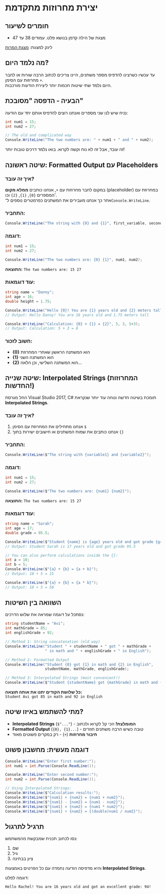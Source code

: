 # יצירת מחרוזות מתקדמת

## חומרים לשיעור

- מצגת של הילה קדמן בנושא פלט. עמודים 38 עד 47

לינק למצגת: [מצגת המרות](https://drive.google.com/file/d/1AZQmVzFuO1SEvWSKUj5luib_OA3Da-Ny/view)

## מה נלמד היום?

עד עכשיו כשרצינו להדפיס מספר משתנים, היינו צריכים לכתוב הרבה שורות או לחבר מחרוזות עם הסימן `+`.  
היום נלמד שתי שיטות חכמות יותר ליצירת הודעות מורכבות.

## הבעיה - הדפסה "מסובכת"

נניח שיש לנו שני מספרים ואנחנו רוצים להדפיס אותם יחד עם הודעה:

```csharp
int num1 = 15;
int num2 = 27;

// The old and complicated way
Console.WriteLine("The two numbers are: " + num1 + " and " + num2);
```

זה עובד, אבל זה לא נוח וקשה לקרוא. בואו נלמד דרכים טובות יותר!

## שיטה ראשונה: Formatted Output עם Placeholders

### איך זה עובד?
במקום לחבר מחרוזות עם `+`, אנחנו כותבים **ממלא מקום** (placeholder) במחרוזת עם המספרים `{0}`, `{1}`, `{2}` וכו'.  
אחר כך אנחנו מעבירים את המשתנים כפרמטרים נוספים ל־`Console.WriteLine`.

### התחביר:
```csharp
Console.WriteLine("The string with {0} and {1}", first_variable, second_variable);
```

### דוגמה:
```csharp
int num1 = 15;
int num2 = 27;

Console.WriteLine("The two numbers are: {0} {1}", num1, num2);
```

**התוצאה:** `The two numbers are: 15 27`

### עוד דוגמאות:
```csharp
string name = "Danny";
int age = 16;
double height = 1.75;

Console.WriteLine("Hello {0}! You are {1} years old and {2} meters tall", name, age, height);
// Output: Hello Danny! You are 16 years old and 1.75 meters tall

Console.WriteLine("Calculation: {0} + {1} = {2}", 5, 3, 5+3);
// Output: Calculation: 5 + 3 = 8
```

### חשוב לזכור:
- **{0}** הוא המשתנה הראשון שאחרי המחרוזת
- **{1}** הוא המשתנה השני
- **{2}** הוא המשתנה השלישי, וכן הלאה...

## שיטה שנייה: Interpolated Strings (המחרוזות החדשות!)

החל מגרסת Visual Studio 2017, C# תומכת בשיטה חדשה ונוחה עוד יותר שנקראת **Interpolated Strings**.

### איך זה עובד?
1. אנחנו מתחילים את המחרוזת עם הסימן `$`
2. אנחנו כותבים את שמות המשתנים או חישובים ישירות בתוך `{}`

### התחביר:
```csharp
Console.WriteLine($"The string with {variable1} and {variable2}");
```

### דוגמה:
```csharp
int num1 = 15;
int num2 = 27;

Console.WriteLine($"The two numbers are: {num1} {num2}");
```

**התוצאה:** `The two numbers are: 15 27`

### עוד דוגמאות:
```csharp
string name = "Sarah";
int age = 17;
double grade = 95.5;

Console.WriteLine($"Student {name} is {age} years old and got grade {grade}");
// Output: Student Sarah is 17 years old and got grade 95.5

// You can also perform calculations inside the {}:
int a = 10;
int b = 5;
Console.WriteLine($"{a} + {b} = {a + b}");
// Output: 10 + 5 = 15

Console.WriteLine($"{a} × {b} = {a * b}");
// Output: 10 × 5 = 50
```

## השוואה בין השיטות

נסתכל על דוגמה שמראה את שלוש הדרכים:

```csharp
string studentName = "Avi";
int mathGrade = 85;
int englishGrade = 92;

// Method 1: String concatenation (old way)
Console.WriteLine("Student " + studentName + " got " + mathGrade + 
                  " in math and " + englishGrade + " in English");

// Method 2: Formatted Output
Console.WriteLine("Student {0} got {1} in math and {2} in English", 
                  studentName, mathGrade, englishGrade);

// Method 3: Interpolated Strings (most convenient!)
Console.WriteLine($"Student {studentName} got {mathGrade} in math and {englishGrade} in English");
```

**כל שלושת הקודים יתנו את אותה תוצאה:**  
`Student Avi got 85 in math and 92 in English`

## מתי להשתמש באיזו שיטה?

- **Interpolated Strings** (`$"..."`) - **המומלצת!** הכי קל לקרוא ולכתוב
- **Formatted Output** (`{0}, {1}...`) - טובה כשיש הרבה משתנים חוזרים
- **חיבור מחרוזות** (`+`) - רק במקרים פשוטים מאוד

## דוגמה מעשית: מחשבון פשוט

```csharp
Console.WriteLine("Enter first number:");
int num1 = int.Parse(Console.ReadLine());

Console.WriteLine("Enter second number:");
int num2 = int.Parse(Console.ReadLine());

// Using Interpolated Strings:
Console.WriteLine($"Calculation results:");
Console.WriteLine($"{num1} + {num2} = {num1 + num2}");
Console.WriteLine($"{num1} - {num2} = {num1 - num2}");
Console.WriteLine($"{num1} × {num2} = {num1 * num2}");
Console.WriteLine($"{num1} ÷ {num2} = {(double)num1 / num2}");
```

## תרגיל לתרגול

נסו לכתוב תכנית שמבקשת מהמשתמש:
1. שם
2. גיל  
3. ציון בבחינה

והיא מדפיסה הודעה נחמדה עם כל הפרטים באמצעות **Interpolated Strings**.

דוגמה לפלט:
```
Hello Rachel! You are 16 years old and got an excellent grade: 94!
```
